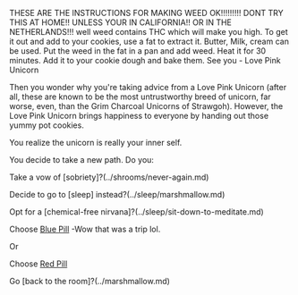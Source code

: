 THESE ARE THE INSTRUCTIONS FOR MAKING WEED OK!!!!!!!!! DONT TRY THIS AT HOME!! UNLESS YOUR IN CALIFORNIA!!
OR IN THE NETHERLANDS!!!
well weed contains THC which will make you high.
To get it out and add to your cookies, use a fat to extract it.
Butter, Milk, cream can be used.
Put the weed in the fat in a pan and add weed.
Heat it for 30 minutes.
Add it to your cookie dough and bake them.
See you - Love Pink Unicorn

Then you wonder why you're taking advice from a Love Pink Unicorn (after all, these are known to be
the most untrustworthy breed of unicorn, far worse, even, than the Grim Charcoal Unicorns of Strawgoh).
However, the Love Pink Unicorn brings happiness to everyone by handing out those yummy pot cookies.

You realize the unicorn is really your inner self.

You decide to take a new path. Do you:

Take a vow of [sobriety]?(../shrooms/never-again.md)

Decide to go to [sleep] instead?(../sleep/marshmallow.md)

Opt for a [chemical-free nirvana]?(../sleep/sit-down-to-meditate.md)

Choose [Blue Pill](https://www.youtube.com/watch?v=1GFkN4deuZU) 
	-Wow that was a trip lol.

Or

Choose [Red Pill](https://www.youtube.com/watch?v=1EdUjlawLJM)

Go [back to the room]?(../marshmallow.md)
